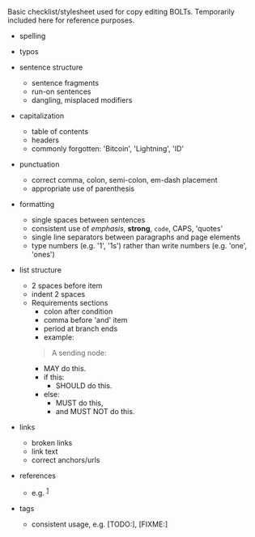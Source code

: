Basic checklist/stylesheet used for copy editing BOLTs.
Temporarily included here for reference purposes.

  - spelling
  - typos
  - sentence structure
    - sentence fragments
    - run-on sentences
    - dangling, misplaced modifiers
  - capitalization
    - table of contents
    - headers
    - commonly forgotten: 'Bitcoin', 'Lightning', 'ID'
  - punctuation
    - correct comma, colon, semi-colon, em-dash placement
    - appropriate use of parenthesis
  - formatting
    - single spaces between sentences
    - consistent use of _emphasis_, **strong**, `code`, CAPS, 'quotes'
    - single line separators between paragraphs and page elements
    - type numbers (e.g. '1', '1s') rather than write numbers (e.g. 'one', 'ones')
  - list structure
    - 2 spaces before item
    - indent 2 spaces
    - Requirements sections
      - colon after condition
      - comma before 'and' item
      - period at branch ends
      - example:
      >A sending node:
        - MAY do this.
        - if this:
          - SHOULD do this.
        - else:
          - MUST do this,
          - and MUST NOT do this.

  - links
    - broken links
    - link text
    - correct anchors/urls
  - references
    - e.g. <sup>[1](#reference-1)</sup>
  - tags
    - consistent usage, e.g. [TODO:], [FIXME:]